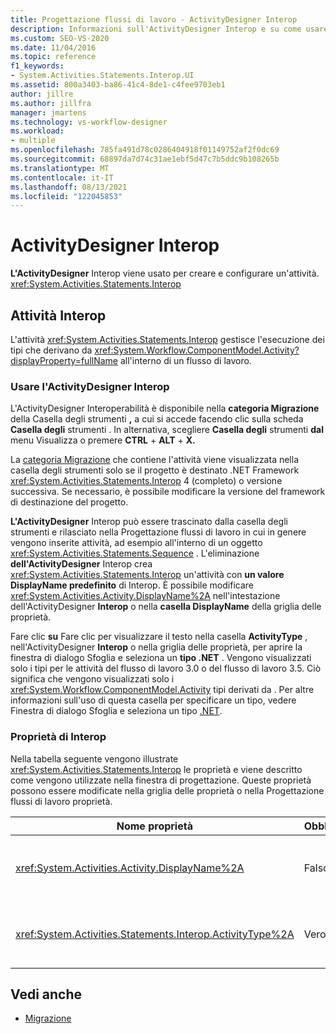 ```yaml
---
title: Progettazione flussi di lavoro - ActivityDesigner Interop
description: Informazioni sull'ActivityDesigner Interop e su come usare l'ActivityDesigner Interop per creare e configurare un'attività Interop.
ms.custom: SEO-VS-2020
ms.date: 11/04/2016
ms.topic: reference
f1_keywords:
- System.Activities.Statements.Interop.UI
ms.assetid: 800a3403-ba86-41c4-8de1-c4fee9703eb1
author: jillre
ms.author: jillfra
manager: jmartens
ms.technology: vs-workflow-designer
ms.workload:
- multiple
ms.openlocfilehash: 785fa491d78c0286404918f01149752af2f0dc69
ms.sourcegitcommit: 68897da7d74c31ae1ebf5d47c7b5ddc9b108265b
ms.translationtype: MT
ms.contentlocale: it-IT
ms.lasthandoff: 08/13/2021
ms.locfileid: "122045853"
---
```

# <a name="interop-activity-designer"></a>ActivityDesigner Interop

**L'ActivityDesigner** Interop viene usato per creare e configurare un'attività. <xref:System.Activities.Statements.Interop>

## <a name="the-interop-activity"></a>Attività Interop

L'attività <xref:System.Activities.Statements.Interop> gestisce l'esecuzione dei tipi che derivano da <xref:System.Workflow.ComponentModel.Activity?displayProperty=fullName> all'interno di un flusso di lavoro.

### <a name="use-the-interop-activity-designer"></a>Usare l'ActivityDesigner Interop

L'ActivityDesigner Interoperabilità è disponibile nella **categoria Migrazione** della Casella degli strumenti **,** a cui si accede facendo clic sulla scheda **Casella degli** strumenti .  In alternativa, scegliere **Casella degli** strumenti **dal** menu Visualizza o premere **CTRL** + **ALT** + **X.**

La [categoria Migrazione](../workflow-designer/migration-activity-designers.md) che contiene l'attività viene visualizzata nella casella degli strumenti solo se il progetto è destinato .NET Framework <xref:System.Activities.Statements.Interop> 4 (completo) o versione successiva.  Se necessario, è possibile modificare la versione del framework di destinazione del progetto.

**L'ActivityDesigner** Interop può  essere trascinato dalla casella degli strumenti e rilasciato nella Progettazione flussi di lavoro in cui in genere vengono inserite attività, ad esempio all'interno di un oggetto <xref:System.Activities.Statements.Sequence> . L'eliminazione **dell'ActivityDesigner** Interop crea <xref:System.Activities.Statements.Interop> un'attività con **un valore DisplayName predefinito** di Interop. È possibile modificare <xref:System.Activities.Activity.DisplayName%2A> nell'intestazione dell'ActivityDesigner **Interop** o nella **casella DisplayName** della griglia delle proprietà.

Fare clic **su** Fare clic per visualizzare il testo nella casella **ActivityType** , nell'ActivityDesigner **Interop**  o nella griglia delle proprietà, per aprire la finestra di dialogo Sfoglia e seleziona un **tipo .NET** . Vengono visualizzati solo i tipi per le attività del flusso di lavoro 3.0 o del flusso di lavoro 3.5. Ciò significa che vengono visualizzati solo i <xref:System.Workflow.ComponentModel.Activity> tipi derivati da . Per altre informazioni sull'uso di questa casella per specificare un tipo, vedere Finestra di dialogo Sfoglia e seleziona un tipo [.NET](../workflow-designer/browse-and-select-a-dotnet-type-dialog-box.md).

### <a name="the-interop-properties"></a>Proprietà di Interop

Nella tabella seguente vengono illustrate <xref:System.Activities.Statements.Interop> le proprietà e viene descritto come vengono utilizzate nella finestra di progettazione. Queste proprietà possono essere modificate nella griglia delle proprietà o nella Progettazione flussi di lavoro proprietà.

|Nome proprietà|Obbligatoria|Utilizzo|
|-|--------------|-|
|<xref:System.Activities.Activity.DisplayName%2A>|Falso|Nome descrittivo dell'attività <xref:System.Activities.Statements.Interop>. Il valore predefinito è **Interop.** Anche se il nome visualizzato non è obbligatorio, è consigliabile specificarne uno.|
|<xref:System.Activities.Statements.Interop.ActivityType%2A>|Vero|Consente di specificare il tipo di attività incluso nell'attività <xref:System.Activities.Statements.Interop>. Tale tipo specificato deve derivare da <xref:System.Workflow.ComponentModel.Activity>.|

## <a name="see-also"></a>Vedi anche

- [Migrazione](../workflow-designer/migration-activity-designers.md)